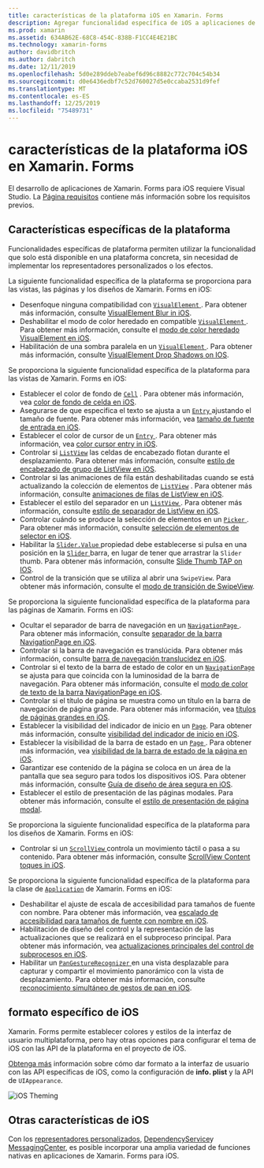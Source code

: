 ```yaml
---
title: características de la plataforma iOS en Xamarin. Forms
description: Agregar funcionalidad específica de iOS a aplicaciones de Xamarin. Forms.
ms.prod: xamarin
ms.assetid: 634AB62E-68C8-454C-838B-F1CC4E4E21BC
ms.technology: xamarin-forms
author: davidbritch
ms.author: dabritch
ms.date: 12/11/2019
ms.openlocfilehash: 5d0e289ddeb7eabef6d96c8882c772c704c54b34
ms.sourcegitcommit: d0e6436edbf7c52d760027d5e0ccaba2531d9fef
ms.translationtype: MT
ms.contentlocale: es-ES
ms.lasthandoff: 12/25/2019
ms.locfileid: "75489731"
---
```

# <a name="ios-platform-features-in-xamarinforms"></a>características de la plataforma iOS en Xamarin. Forms

El desarrollo de aplicaciones de Xamarin. Forms para iOS requiere Visual Studio. La [Página requisitos](~/get-started/requirements.md) contiene más información sobre los requisitos previos.

## <a name="platform-specifics"></a>Características específicas de la plataforma

Funcionalidades específicas de plataforma permiten utilizar la funcionalidad que solo está disponible en una plataforma concreta, sin necesidad de implementar los representadores personalizados o los efectos.

La siguiente funcionalidad específica de la plataforma se proporciona para las vistas, las páginas y los diseños de Xamarin. Forms en iOS:

- Desenfoque ninguna compatibilidad con [ `VisualElement` ](xref:Xamarin.Forms.VisualElement). Para obtener más información, consulte [VisualElement Blur in iOS](visualelement-blur.md).
- Deshabilitar el modo de color heredado en compatible [ `VisualElement` ](xref:Xamarin.Forms.VisualElement). Para obtener más información, consulte el [modo de color heredado VisualElement en iOS](legacy-color-mode.md).
- Habilitación de una sombra paralela en un [ `VisualElement` ](xref:Xamarin.Forms.VisualElement). Para obtener más información, consulte [VisualElement Drop Shadows on IOS](visualelement-drop-shadow.md).

Se proporciona la siguiente funcionalidad específica de la plataforma para las vistas de Xamarin. Forms en iOS:

- Establecer el color de fondo de [`Cell`](xref:Xamarin.Forms.Cell) . Para obtener más información, vea [color de fondo de celda en iOS](cell-background-color.md).
- Asegurarse de que especifica el texto se ajusta a un [ `Entry` ](xref:Xamarin.Forms.Entry) ajustando el tamaño de fuente. Para obtener más información, vea [tamaño de fuente de entrada en iOS](entry-font-size.md).
- Establecer el color de cursor de un [ `Entry` ](xref:Xamarin.Forms.Entry). Para obtener más información, vea [color cursor entry in iOS](entry-cursor-color.md).
- Controlar si [`ListView`](xref:Xamarin.Forms.ListView) las celdas de encabezado flotan durante el desplazamiento. Para obtener más información, consulte [estilo de encabezado de grupo de ListView en iOS](listview-group-header-style.md).
- Controlar si las animaciones de fila están deshabilitadas cuando se está actualizando la colección de elementos de [`ListView`](xref:Xamarin.Forms.ListView) . Para obtener más información, consulte [animaciones de filas de ListView en iOS](listview-row-animations.md).
- Establecer el estilo del separador en un [ `ListView` ](xref:Xamarin.Forms.ListView). Para obtener más información, consulte [estilo de separador de ListView en iOS](listview-separator-style.md).
- Controlar cuándo se produce la selección de elementos en un [ `Picker` ](xref:Xamarin.Forms.Picker). Para obtener más información, consulte [selección de elementos de selector en iOS](picker-selection.md).
- Habilitar la [ `Slider.Value` ](xref:Xamarin.Forms.Slider.Value) propiedad debe establecerse si pulsa en una posición en la [ `Slider` ](xref:Xamarin.Forms.Slider) barra, en lugar de tener que arrastrar la `Slider` thumb. Para obtener más información, consulte [Slide Thumb TAP on IOS](slider-thumb.md).
- Control de la transición que se utiliza al abrir una `SwipeView`. Para obtener más información, consulte el [modo de transición de SwipeView](swipeview-swipetransitionmode.md).

Se proporciona la siguiente funcionalidad específica de la plataforma para las páginas de Xamarin. Forms en iOS:

- Ocultar el separador de barra de navegación en un [ `NavigationPage` ](xref:Xamarin.Forms.NavigationPage). Para obtener más información, consulte [separador de la barra NavigationPage en iOS](navigation-bar-separator.md).
- Controlar si la barra de navegación es translúcida. Para obtener más información, consulte [barra de navegación translucidez en iOS](navigation-bar-translucent.md).
- Controlar si el texto de la barra de estado de color en un [ `NavigationPage` ](xref:Xamarin.Forms.NavigationPage) se ajusta para que coincida con la luminosidad de la barra de navegación. Para obtener más información, consulte el [modo de color de texto de la barra NavigationPage en iOS](status-bar-text-color.md).
- Controlar si el título de página se muestra como un título en la barra de navegación de página grande. Para obtener más información, vea [títulos de páginas grandes en iOS](page-large-title.md).
- Establecer la visibilidad del indicador de inicio en un [`Page`](xref:Xamarin.Forms.Page). Para obtener más información, consulte [visibilidad del indicador de inicio en iOS](page-home-indicator.md).
- Establecer la visibilidad de la barra de estado en un [ `Page` ](xref:Xamarin.Forms.Page). Para obtener más información, vea [visibilidad de la barra de estado de la página en iOS](page-status-bar-visibility.md).
- Garantizar ese contenido de la página se coloca en un área de la pantalla que sea seguro para todos los dispositivos iOS. Para obtener más información, consulte [Guía de diseño de área segura en iOS](page-safe-area-layout.md).
- Establecer el estilo de presentación de las páginas modales. Para obtener más información, consulte el [estilo de presentación de página modal](page-presentation-style.md).

Se proporciona la siguiente funcionalidad específica de la plataforma para los diseños de Xamarin. Forms en iOS:

- Controlar si un [ `ScrollView` ](xref:Xamarin.Forms.ScrollView) controla un movimiento táctil o pasa a su contenido. Para obtener más información, consulte [ScrollView Content toques in iOS](scrollview-content-touches.md).

Se proporciona la siguiente funcionalidad específica de la plataforma para la clase de [`Application`](xref:Xamarin.Forms.Application) de Xamarin. Forms en iOS:

- Deshabilitar el ajuste de escala de accesibilidad para tamaños de fuente con nombre. Para obtener más información, vea [escalado de accesibilidad para tamaños de fuente con nombre en iOS](named-font-size-scaling.md).
- Habilitación de diseño del control y la representación de las actualizaciones que se realizará en el subproceso principal. Para obtener más información, vea [actualizaciones principales del control de subprocesos en iOS](main-thread-updates-ui.md).
- Habilitar un [ `PanGestureRecognizer` ](xref:Xamarin.Forms.PanGestureRecognizer) en una vista desplazable para capturar y compartir el movimiento panorámico con la vista de desplazamiento. Para obtener más información, consulte [reconocimiento simultáneo de gestos de pan en iOS](application-pan-gesture.md).

## <a name="ios-specific-formatting"></a>formato específico de iOS

Xamarin. Forms permite establecer colores y estilos de la interfaz de usuario multiplataforma, pero hay otras opciones para configurar el tema de iOS con las API de la plataforma en el proyecto de iOS.

[Obtenga más](formatting.md) información sobre cómo dar formato a la interfaz de usuario con las API específicas de iOS, como la configuración de **info. plist** y la API de `UIAppearance`.

![](images/status-white-sml.png "iOS Theming")

## <a name="other-ios-features"></a>Otras características de iOS

Con los [representadores personalizados](~/xamarin-forms/app-fundamentals/custom-renderer/index.md), [DependencyService](~/xamarin-forms/app-fundamentals/dependency-service/index.md)y [MessagingCenter](~/xamarin-forms/app-fundamentals/messaging-center.md), es posible incorporar una amplia variedad de funciones nativas en aplicaciones de Xamarin. Forms para iOS.
